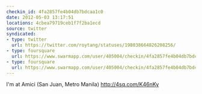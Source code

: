 ```yaml
---
checkin_id: 4fa2857fe4b04db7bdcaa1c0
date: 2012-05-03 13:17:51
locations: 4cbea79719ceb1f7f2ba1ecd
source: twitter
syndicated:
- type: twitter
  url: https://twitter.com/roytang/statuses/198038664826208256/
- type: foursquare
  url: https://www.swarmapp.com/user/405004/checkin/4fa2857fe4b04db7bdcaa1c0?s=OgLqz-StbL3AnCX7But9gNI4GhY&ref=tw
- type: foursquare
  url: https://www.swarmapp.com/user/405004/checkin/4fa2857fe4b04db7bdcaa1c0?s=OgLqz-StbL3AnCX7But9gNI4GhY&ref=tw
---
```


I'm at Amici (San Juan, Metro Manila) http://4sq.com/K46nKy